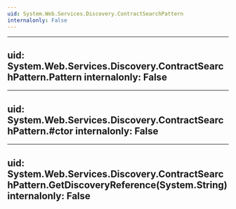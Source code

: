 ```yaml
---
uid: System.Web.Services.Discovery.ContractSearchPattern
internalonly: False
---
```


---
uid: System.Web.Services.Discovery.ContractSearchPattern.Pattern
internalonly: False
---

---
uid: System.Web.Services.Discovery.ContractSearchPattern.#ctor
internalonly: False
---

---
uid: System.Web.Services.Discovery.ContractSearchPattern.GetDiscoveryReference(System.String)
internalonly: False
---
